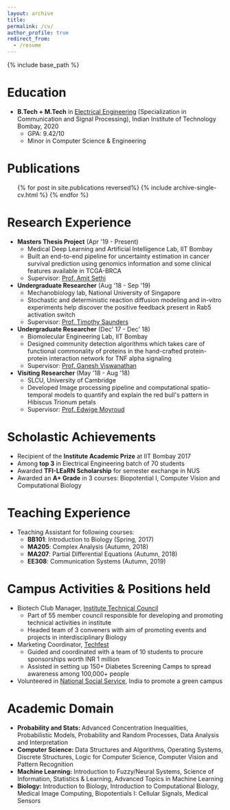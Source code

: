 ```yaml
---
layout: archive
title: 
permalink: /cv/
author_profile: true
redirect_from:
  - /resume
---
```


{% include base_path %}

Education
======
* <b>B.Tech + M.Tech</b> in [Electrical Engineering](https://ee.iitb.ac.in) (Specialization in Communication and Signal Processing), Indian Institute of Technology Bombay, 2020 
  * GPA: 9.42/10
  * Minor in Computer Science & Engineering

Publications
======
  <ul>{% for post in site.publications reversed%}
    {% include archive-single-cv.html %}
  {% endfor %}</ul>
  
Research Experience
======
* <b> Masters Thesis Project</b> (Apr '19 - Present)
  * Medical Deep Learning and Artificial Intelligence Lab, IIT Bombay
  * Built an end-to-end pipeline for uncertainty estimation in cancer survival prediction using genomics information and some clinical features available in TCGA-BRCA
  * Supervisor: [Prof. Amit Sethi](https://www.ee.iitb.ac.in/~asethi/)
* <b> Undergraduate Researcher</b> (Aug '18 - Sep '19)
  * Mechanobiology lab, National University of Singapore
  * Stochastic and deterministic reaction diffusion modeling and in-vitro experiments help discover the positive feedback present in Rab5 activation switch
  * Supervisor: [Prof. Timothy Saunders](https://mbi.nus.edu.sg/timothy-saunders/)
* <b> Undergraduate Researcher</b> (Dec' 17 - Dec' 18)
  * Biomolecular Engineering Lab, IIT Bombay
  * Designed community detection algorithms which takes care of functional commonality of proteins in the hand-crafted protein-protein interaction network for TNF alpha signaling
  * Supervisor: [Prof. Ganesh Viswanathan](https://www.che.iitb.ac.in/online/faculty/ganesh-a-viswanathan)
* <b> Visiting Researcher</b> (May '18 - Aug '18) 
  * SLCU, University of Cambridge
  * Developed Image processing pipeline and computational spatio-temporal models to quantify and explain the red bull's pattern in Hibiscus Trionum petals
  * Supervisor: [Prof. Edwige Moyroud](https://www.slcu.cam.ac.uk/people/dr-edwige-moyroud)


Scholastic Achievements
======
* Recipient of the <b>Institute Academic Prize</b> at IIT Bombay 2017
* Among <b>top 3</b> in Electrical Engineering batch of 70 students
* Awarded <b>TFI-LEaRN Scholarship</b> for semester exchange in NUS
* Awarded an <b>A+ Grade</b> in 3 courses: Biopotential I, Computer Vision and Computational Biology
   
Teaching Experience
======
* Teaching Assistant for following courses:
  * <b>BB101</b>: Introduction to Biology          (Spring, 2017)
  * <b>MA205</b>: Complex Analysis                 (Autumn, 2018)
  * <b>MA207</b>: Partial Differential Equations   (Autumn, 2018)
  * <b>EE308</b>: Communication Systems            (Autumn, 2019)

Campus Activities & Positions held
======
* Biotech Club Manager, [Institute Technical Council](https://stab-iitb.org/)
  * Part of 55 member council responsible for developing and promoting technical activities in institute
  * Headed team of 3 conveners with aim of promoting events and projects in interdisciplinary Biology
* Marketing Coordinator, [Techfest](https://techfest.org/)
  * Guided and coordinated with a team of 10 students to procure sponsorships worth INR 1 million
  * Assisted in setting up 150+ Diabetes Screening Camps to spread awareness among 100,000+ people
* Volunteered in [National Social Service](https://nss.gov.in/), India to promote a green campus

Academic Domain
======

* <b>Probability and Stats: </b> Advanced Concentration Inequalities, Probabilistic Models, Probability and Random Processes, Data Analysis and Interpretation
* <b>Computer Science: </b> Data Structures and Algorithms, Operating Systems, Discrete Structures, Logic for Computer Science, Computer Vision and Pattern Recognition
* <b>Machine Learning:</b> Introduction to Fuzzy/Neural Systems, Science of Information, Statistics & Learning, Advanced Topics in Machine Learning 
* <b>Biology:</b> Introduction to Biology, Introduction to Computational Biology, Medical Image Computing, Biopotentials I: Cellular Signals, Medical Sensors 
